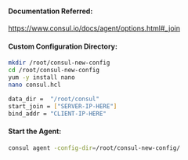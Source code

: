 #### Documentation Referred:

https://www.consul.io/docs/agent/options.html#_join

#### Custom Configuration Directory:
```sh
mkdir /root/consul-new-config
cd /root/consul-new-config
yum -y install nano
nano consul.hcl
```
```sh
data_dir =  "/root/consul"
start_join = ["SERVER-IP-HERE"]
bind_addr = "CLIENT-IP-HERE"
```

#### Start the Agent:

```sh
consul agent -config-dir=/root/consul-new-config/
```
